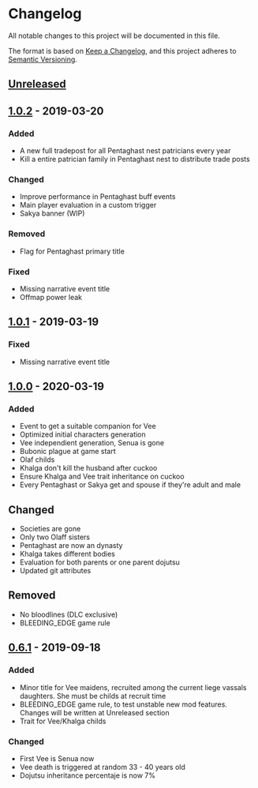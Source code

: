 # Changelog
All notable changes to this project will be documented in this file.

The format is based on [Keep a Changelog](https://keepachangelog.com/en/1.0.0/),
and this project adheres to [Semantic Versioning](https://semver.org/spec/v2.0.0.html).

## [Unreleased]

## [1.0.2] - 2019-03-20
### Added
- A new full tradepost for all Pentaghast nest patricians every year
- Kill a entire patrician family in Pentaghast nest to distribute trade posts

### Changed
- Improve performance in Pentaghast buff events
- Main player evaluation in a custom trigger
- Sakya banner (WIP)

### Removed
- Flag for Pentaghast primary title

### Fixed
- Missing narrative event title
- Offmap power leak

## [1.0.1] - 2019-03-19
### Fixed
- Missing narrative event title

## [1.0.0] - 2020-03-19
### Added
- Event to get a suitable companion for Vee
- Optimized initial characters generation
- Vee independient generation, Senua is gone
- Bubonic plague at game start
- Olaf childs 
- Khalga don't kill the husband after cuckoo
- Ensure Khalga and Vee trait inheritance on cuckoo
- Every Pentaghast or Sakya get and spouse if they're adult and male

## Changed
- Societies are gone
- Only two Olaff sisters
- Pentaghast are now an dynasty
- Khalga takes different bodies
- Evaluation for both parents or one parent dojutsu
- Updated git attributes

## Removed
- No bloodlines (DLC exclusive)
- BLEEDING_EDGE game rule

## [0.6.1] - 2019-09-18
### Added

- Minor title for Vee maidens, recruited among the current liege vassals daughters. She must be childs at recruit time
- BLEEDING_EDGE game rule, to test unstable new mod features. Changes will be written at Unreleased section
- Trait for Vee/Khalga childs

### Changed
- First Vee is Senua now
- Vee death is triggered at random 33 - 40 years old
- Dojutsu inheritance percentaje is now 7%

[Unreleased]: https://github.com/KhanMaytok/ancestors/compare/v1.0.2...HEAD
[1.0.2]: https://github.com/KhanMaytok/ancestors/compare/v1.0.1...v1.0.2
[1.0.1]: https://github.com/KhanMaytok/ancestors/compare/v1.0.0...v1.0.1
[1.0.0]: https://github.com/KhanMaytok/ancestors/compare/v0.6.1...v1.0.0
[0.6.1]: https://github.com/KhanMaytok/ancestors/compare/v0.6.0...v0.6.1
[0.6.0]: https://github.com/KhanMaytok/ancestors/releases/tag/v0.6.0